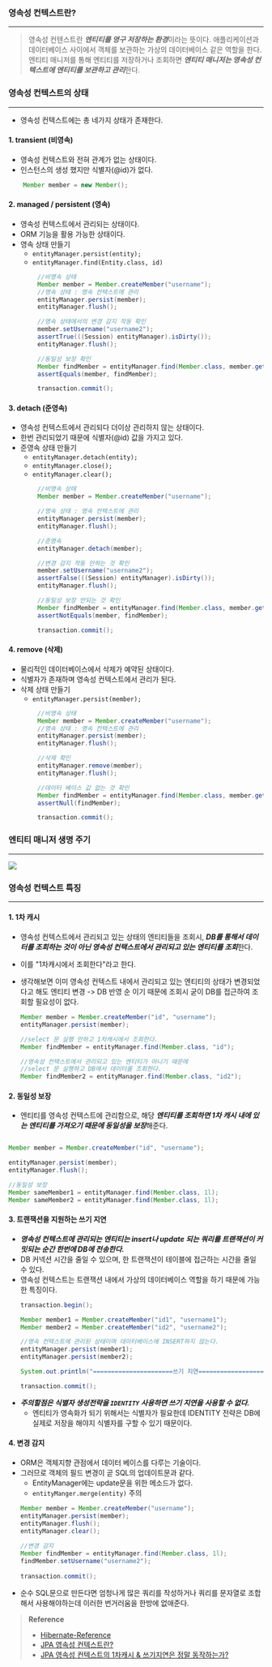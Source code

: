 

### 영속성 컨텍스트란?
---
> 영속성 컨텐스트란 ***엔티티를 영구 저장하는 환경***이라는 뜻이다. 애플리케이션과 데이터베이스 사이에서 객체를 보관하는 가상의 데이터베이스 같은 역할을 한다. 엔티티 매니저를 통해 엔티티를 저장하거나 조회하면 ***엔티티 매니저는 영속성 컨텍스트에 엔티티를 보관하고 관리***한다.

### 영속성 컨텍스트의 상태
---

- 영속성 컨텍스트에는 총 네가지 상태가 존재한다.

#### 1. transient (비영속)

- 영속성 컨텍스트와 전혀 관계가 없는 상태이다.
- 인스턴스의 생성 했지만 식별자(@id)가 없다.
```java
    Member member = new Member();
```

#### 2. managed / persistent (영속)
- 영속성 컨텍스트에서 관리되는 상태이다.
- ORM 기능을 활용 가능한 상태이다.
- 영속 상태 만들기
    - `entityManager.persist(entity);`
    - `entityManager.find(Entity.class, id)`
```java
        //비영속 상태
        Member member = Member.createMember("username");
        //영속 상태 : 영속 컨텍스트에 관리
        entityManager.persist(member);
        entityManager.flush();

        //영속 상태에서의 변경 감지 작동 확인
        member.setUsername("username2");
        assertTrue(((Session) entityManager).isDirty());
        entityManager.flush();

        //동일성 보장 확인
        Member findMember = entityManager.find(Member.class, member.getId());
        assertEquals(member, findMember);

        transaction.commit(); 
```
#### 3. detach (준영속)
- 영속성 컨텍스트에서 관리되다 더이상 관리하지 않는 상태이다.
- 한번 관리되었기 때문에 식별자(@id) 값을 가지고 있다.
- 준영속 상태 만들기
	- `entityManager.detach(entity);`
	- `entityManager.close();`
	- `entityManager.clear();`
```java
        //비영속 상태
        Member member = Member.createMember("username");

        //영속 상태 : 영속 컨텍스트에 관리
        entityManager.persist(member);
        entityManager.flush();

        //준영속
        entityManager.detach(member);

        //변경 감지 작동 안하는 것 확인
        member.setUsername("username2");
        assertFalse(((Session) entityManager).isDirty());
        entityManager.flush();

        //동일성 보장 안되는 것 확인
        Member findMember = entityManager.find(Member.class, member.getId());
        assertNotEquals(member, findMember);

        transaction.commit(); 
```
#### 4. remove (삭제)
- 물리적인 데이터베이스에서 삭제가 예약된 상태이다.
- 식별자가 존재하며 영속성 컨텍스트에서 관리가 된다.
- 삭제 상태 만들기
	- `entityManager.persist(member);`
```java
        //비영속 상태
        Member member = Member.createMember("username");
        //영속 상태 : 영속 컨텍스트에 관리
        entityManager.persist(member);
        entityManager.flush();

        //삭제 확인
        entityManager.remove(member);
        entityManager.flush();

        //데이터 베이스 값 없는 것 확인
        Member findMember = entityManager.find(Member.class, member.getId());
        assertNull(findMember);

        transaction.commit();    
```

### 엔티티 매니저 생명 주기
---

![](./img/persistence-context-lifecycle.png)

### 영속성 컨텍스트 특징
---

#### 1. 1차 캐시
- 영속성 컨텍스트에서 관리되고 있는 상태의 엔티티들을 조회시, ***DB를 통해서 데이터를 조회하는 것이 아닌 영속성 컨택스트에서 관리되고 있는 엔티티를 조회***한다.
-  이를 "1차캐시에서 조회한다"라고 한다.
- 생각해보면 이미 영속성 컨텍스트 내에서 관리되고 있는 엔티티의 상태가 변경되었다고 해도 엔티티 변경 -> DB 반영 순 이기 때문에 조회시 굳이 DB를 접근하여 조회할 필요성이 없다.

  ```java
  Member member = Member.createMember("id", "username");
  entityManager.persist(member);

  //select 문 실행 안하고 1차캐시에서 조회한다.
  Member findMember = entityManager.find(Member.class, "id");

  //영속성 컨텍스트에서 관리되고 있는 엔티티가 아니기 때문에
  //select 문 실행하고 DB에서 데이터를 조회한다.
  Member findMember2 = entityManager.find(Member.class, "id2");
  ```

#### 2. 동일성 보장
- 엔티티를 영속성 컨텍스트에 관리함으로, 해당 ***엔티티를 조회하면 1차 캐시 내에 있는 엔티티를 가져오기 때문에 동일성을 보장***해준다.
```java

Member member = Member.createMember("id", "username");

entityManager.persist(member);
entityManager.flush();

//동일성 보장
Member sameMember1 = entityManager.find(Member.class, 1l);
Member sameMember2 = entityManager.find(Member.class, 1l);
```


#### 3. 트랜잭션을 지원하는 쓰기 지연
- ***영속성 컨텍스트에 관리되는 엔티티는 insert나 update 되는 쿼리를 트랜잭션이 커밋되는 순간 한번에 DB에 전송한다.***
- DB 커넥션 시간을 줄일 수 있으며, 한 트랜잭션이 테이블에 접근하는 시간을 줄일 수 있다.
- 영속성 컨텍스트는 트랜잭션 내에서 가상의 데이터베이스 역할을 하기 때문에 가능한 특징이다.
  ```java
  transaction.begin();

  Member member1 = Member.createMember("id1", "username1");
  Member member2 = Member.createMember("id2", "username2");

  //영속 컨텍스트에 관리된 상태이며 데이터베이스에 INSERT하지 않는다.
  entityManager.persist(member1);
  entityManager.persist(member2);

  System.out.println("======================쓰기 지연======================");

  transaction.commit();
  ```
- ***주의할점은 식별자 생성전략을 `IDENTITY` 사용하면 쓰기 지연을 사용할 수 없다.***
  - 엔티티가 영속화가 되기 위해서는 식별자가 필요한데 IDENTITY 전략은 DB에 실제로 저장을 해야지 식별자를 구할 수 있기 때문이다.


#### 4. 변경 감지
- ORM은 객체지향 관점에서 데이터 베이스를 다루는 기술이다.
- 그러므로 객체의 필드 변경이 곧 SQL의 업데이트문과 같다.
  - EntityManager에는 update문을 위한 메소드가 없다.
  - `entityManger.merge(entity)` 주의
  ```java
  Member member = Member.createMember("username");
  entityManager.persist(member);
  entityManager.flush();
  entityManager.clear();
          
  //변경 감지
  Member findMember = entityManager.find(Member.class, 1l);
  findMember.setUsername("username2");
          
  transaction.commit();
  ```
- 순수 SQL문으로 만든다면 엄청나게 많은 쿼리를 작성하거나 쿼리를 문자열로 조합해서 사용해야하는데 이러한 번거러움을 한방에 없애준다.



> **Reference**
> - [Hibernate-Reference](https://docs.jboss.org/hibernate/orm/5.6/userguide/html_single/Hibernate_User_Guide.html#pc)
> - [JPA 영속성 컨텍스트란?](https://velog.io/@neptunes032/JPA-%EC%98%81%EC%86%8D%EC%84%B1-%EC%BB%A8%ED%85%8D%EC%8A%A4%ED%8A%B8%EB%9E%80)
> - [JPA 영속성 컨텍스트의 1차캐시 & 쓰기지연은 정말 동작하는가?](https://jobc.tistory.com/209)

